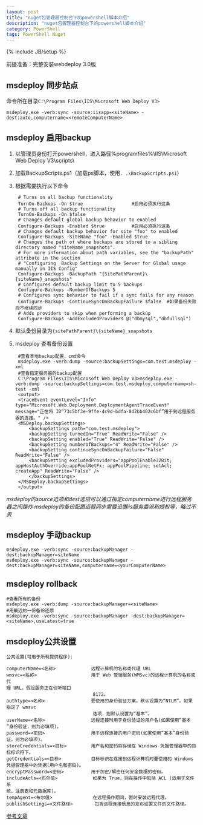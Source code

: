 ```yaml
---
layout: post
title: "nuget包管理器控制台下的powershell脚本介绍"
description: "nuget包管理器控制台下的powershell脚本介绍"
category: PowerShell
tags: PowerShell Nuget
---
```

{% include JB/setup %}


前提准备：完整安装webdeploy 3.0版

## msdeploy 同步站点
命令所在目录`C:\Program Files\IIS\Microsoft Web Deploy V3>`

    msdeploy.exe -verb:sync -source:iisapp=<siteName> -dest:auto,computername=<remoteComputerName>

## msdeploy 启用backup

1. 以管理员身份打开powershell，进入路径%programfiles%\IIS\Microsoft Web Deploy V3\scripts\
2. 加载BackupScripts.ps1（加载ps脚本，使用`. .\BackupScripts.ps1`）
3. 根据需要执行以下命令

        # Turns on all backup functionality
        TurnOn-Backups -On $true                  #启用必须执行这条
        # Turns off all backup functionality
        TurnOn-Backups -On $false
        # Changes default global backup behavior to enabled
        Configure-Backups -Enabled $true          #启用必须执行这条
        # Changes default backup behavior for site "foo" to enabled
        Configure-Backups -SiteName "foo" -Enabled $true
        # Changes the path of where backups are stored to a sibling directory named "siteName_snapshots".  
        # For more information about path variables, see the "backupPath" attribute in the section 
        # "Configuring  Backup Settings on the Server for Global usage manually in IIS Config"
        Configure-Backups -BackupPath "{SitePathParent}\{siteName}_snapshots"
        # Configures default backup limit to 5 backups
        Configure-Backups -NumberOfBackups 5
        # Configures sync behavior to fail if a sync fails for any reason
        Configure-Backups -ContinueSyncOnBackupFailure $false  #如果备份失败则不继续同步
        # Adds providers to skip when performing a backup
        Configure-Backups -AddExcludedProviders @("dbmysql","dbfullsql")

4. 默认备份目录为`{sitePathParent}\{siteName}_snapshots`
5. msdeploy 查看备份设置

        #查看本地backup配置，cmd命令
        msdeploy.exe -verb:dump -source:backupSettings=com.test.msdeploy -xml
        #查看指定服务器的backup配置
        C:\Program Files\IIS\Microsoft Web Deploy V3>msdeploy.exe -verb:dump -source:backupSettings=com.test.msdeploy,computername=sh-test -xml
        <output>
        <traceEvent eventLevel="Info" type="Microsoft.Web.Deployment.DeploymentAgentTraceEvent" message="正在将 ID“73c5bf3e-9ffe-4c9d-bdfa-8d2bb402c6bf”用于到远程服务器的连接。" />
        <MSDeploy.backupSettings>
            <backupSettings path="com.test.msdeploy">
            <backupSetting turnedOn="True" ReadWrite="False" />
            <backupSetting enabled="True" ReadWrite="False" />
            <backupSetting numberOfBackups="4" ReadWrite="False" />
            <backupSetting continueSyncOnBackupFailure="False" ReadWrite="False" />
            <backupSetting excludedProviders="appPoolEnable32Bit; appHostAuthOverride;appPoolNetFx; appPoolPipeline; setAcl; createApp" ReadWrite="False" />
            </backupSettings>
        </MSDeploy.backupSettings>
        </output>
        

*msdeploy的source选项和dest选项可以通过指定computername进行远程服务器之间操作*
*msdeploy的备份配置远程同步需要设置iis服务委派和授权等，略过不表*

## msdeploy 手动backup

    msdeploy.exe -verb:sync -source:backupManager -dest:backupManager=siteName
    msdeploy.exe -verb:sync -source:backupManager -dest:backupManager=siteName,computername=<yourComputerName>

## msdeploy rollback

    #查看所有的备份
    msdeploy.exe -verb:dump -source:backupManager=<siteName>
    #用最近的一份备份还原
    msdeploy.exe -verb:sync -source:backupManager -dest:backupManager=<siteName>,useLatest=true

## msdeploy公共设置

    公共设置(可用于所有提供程序):

    computerName=<名称>             远程计算机的名称或代理 URL
    wmsvc=<名称>                    用于 Web 管理服务(WMSvc)的远程计算机的名称或代
    理 URL。假设服务正在侦听端口
                                    8172。
    authtype=<名称>                 要使用的身份验证方案。默认设置为“NTLM”。如果
    指定了 wmsvc
                                    选项，则默认设置为“基本”。
    userName=<名称>                 远程连接时用于身份验证的用户名(如果使用“基本
    ”身份验证，则为必填项)。
    password=<密码>                 用于远程连接的用户密码(如果使用“基本”身份验
    证，则为必填项)。
    storeCredentials=<目标>         用户名和密码将存储在 Windows 凭据管理器中的目
    标标识符下。
    getCredentials=<目标>           目标标识在连接到远程计算机时要使用的 Windows
    凭据管理器中的凭据(用户名和密码)。
    encryptPassword=<密码>          用于加密/解密任何安全数据的密码。
    includeAcls=<布尔值>             如果为 True，则在操作中包括 ACL (适用于文件系
    统、注册表和元数据库)。
    tempAgent=<布尔值>               在远程操作期间，暂时安装远程代理。
    publishSettings=<文件路径>        包含远程连接信息的发布设置文件的文件路径。


[参考文章](http://www.iis.net/learn/publish/using-web-deploy/web-deploy-automatic-backups)